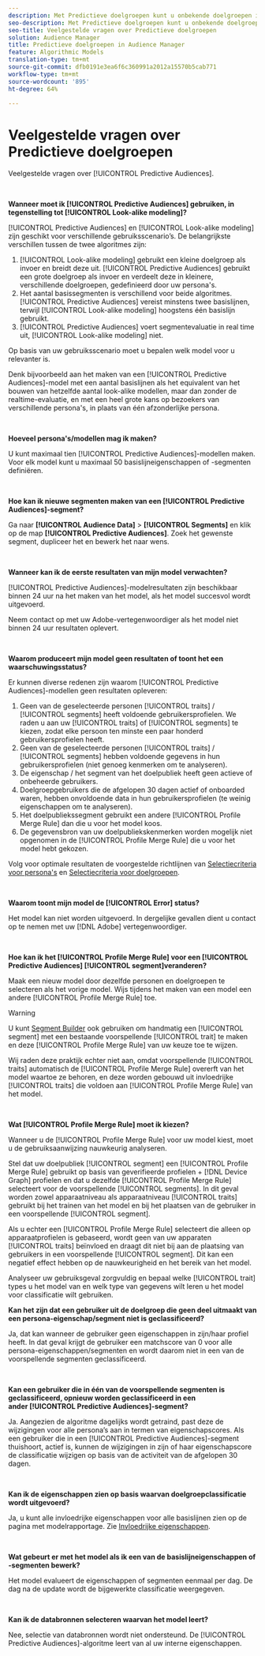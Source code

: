 ```yaml
---
description: Met Predictieve doelgroepen kunt u onbekende doelgroepen in real time indelen in verschillende persona's aan de hand van datawetenschap.
seo-description: Met Predictieve doelgroepen kunt u onbekende doelgroepen in real time indelen in verschillende persona's aan de hand van datawetenschap.
seo-title: Veelgestelde vragen over Predictieve doelgroepen
solution: Audience Manager
title: Predictieve doelgroepen in Audience Manager
feature: Algorithmic Models
translation-type: tm+mt
source-git-commit: dfb0191e3ea6f6c360991a2012a15570b5cab771
workflow-type: tm+mt
source-wordcount: '895'
ht-degree: 64%

---
```



# Veelgestelde vragen over Predictieve doelgroepen

Veelgestelde vragen over [!UICONTROL Predictive Audiences].

 

**Wanneer moet ik [!UICONTROL Predictive Audiences] gebruiken, in tegenstelling tot [!UICONTROL Look-alike modeling]?**

[!UICONTROL Predictive Audiences] en [!UICONTROL Look-alike modeling] zijn geschikt voor verschillende gebruiksscenario’s. De belangrijkste verschillen tussen de twee algoritmes zijn:

1. [!UICONTROL Look-alike modeling] gebruikt een kleine doelgroep als invoer en breidt deze uit. [!UICONTROL Predictive Audiences] gebruikt een grote doelgroep als invoer en verdeelt deze in kleinere, verschillende doelgroepen, gedefinieerd door uw persona&#39;s.
1. Het aantal basissegmenten is verschillend voor beide algoritmes. [!UICONTROL Predictive Audiences] vereist minstens twee basislijnen, terwijl [!UICONTROL Look-alike modeling] hoogstens één basislijn gebruikt.
1. [!UICONTROL Predictive Audiences] voert segmentevaluatie in real time uit, [!UICONTROL Look-alike modeling] niet.

Op basis van uw gebruiksscenario moet u bepalen welk model voor u relevanter is.

Denk bijvoorbeeld aan het maken van een [!UICONTROL Predictive Audiences]-model met een aantal basislijnen als het equivalent van het bouwen van hetzelfde aantal look-alike modellen, maar dan zonder de realtime-evaluatie, en met een heel grote kans op bezoekers van verschillende persona&#39;s, in plaats van één afzonderlijke persona.

 

**Hoeveel persona&#39;s/modellen mag ik maken?**

U kunt maximaal tien [!UICONTROL Predictive Audiences]-modellen maken. Voor elk model kunt u maximaal 50 basislijneigenschappen of -segmenten definiëren.

 

**Hoe kan ik nieuwe segmenten maken van een [!UICONTROL Predictive Audiences]-segment?**

Ga naar **[!UICONTROL Audience Data]** > **[!UICONTROL Segments]** en klik op de map **[!UICONTROL Predictive Audiences]**. Zoek het gewenste segment, dupliceer het en bewerk het naar wens.

 

**Wanneer kan ik de eerste resultaten van mijn model verwachten?**

[!UICONTROL Predictive Audiences]-modelresultaten zijn beschikbaar binnen 24 uur na het maken van het model, als het model succesvol wordt uitgevoerd.

Neem contact op met uw Adobe-vertegenwoordiger als het model niet binnen 24 uur resultaten oplevert.

 

**Waarom produceert mijn model geen resultaten of toont het een waarschuwingsstatus?**

Er kunnen diverse redenen zijn waarom [!UICONTROL Predictive Audiences]-modellen geen resultaten opleveren:

1. Geen van de geselecteerde personen [!UICONTROL traits] / [!UICONTROL segments] heeft voldoende gebruikersprofielen. We raden u aan uw [!UICONTROL traits] of [!UICONTROL segments] te kiezen, zodat elke persoon ten minste een paar honderd gebruikersprofielen heeft.
1. Geen van de geselecteerde personen [!UICONTROL traits] / [!UICONTROL segments] hebben voldoende gegevens in hun gebruikersprofielen (niet genoeg kenmerken om te analyseren).
1. De eigenschap / het segment van het doelpubliek heeft geen actieve of onbeheerde gebruikers.
1. Doelgroepgebruikers die de afgelopen 30 dagen actief of onboarded waren, hebben onvoldoende data in hun gebruikersprofielen (te weinig eigenschappen om te analyseren).
1. Het doelpubliekssegment gebruikt een andere [!UICONTROL Profile Merge Rule] dan die u voor het model koos.
1. De gegevensbron van uw doelpubliekskenmerken worden mogelijk niet opgenomen in de [!UICONTROL Profile Merge Rule] die u voor het model hebt gekozen.

Volg voor optimale resultaten de voorgestelde richtlijnen van [Selectiecriteria voor persona&#39;s](../features/algorithmic-models/predictive-audiences.md#selection-personas) en [Selectiecriteria voor doelgroepen](../features/algorithmic-models/predictive-audiences.md#selection-audience).

 

**Waarom toont mijn model de  [!UICONTROL Error] status?**

Het model kan niet worden uitgevoerd. In dergelijke gevallen dient u contact op te nemen met uw [!DNL Adobe] vertegenwoordiger.

 

**Hoe kan ik het  [!UICONTROL Profile Merge Rule] voor een  [!UICONTROL Predictive Audiences] [!UICONTROL segment]veranderen?**

Maak een nieuw model door dezelfde personen en doelgroepen te selecteren als het vorige model. Wijs tijdens het maken van een model een andere [!UICONTROL Profile Merge Rule] toe.

>[!WARNING]
> U kunt [Segment Builder](../features/segments/segment-builder.md) ook gebruiken om handmatig een [!UICONTROL segment] met een bestaande voorspellende [!UICONTROL trait] te maken en deze [!UICONTROL Profile Merge Rule] van uw keuze toe te wijzen.
> 
> Wij raden deze praktijk echter niet aan, omdat voorspellende [!UICONTROL traits] automatisch de [!UICONTROL Profile Merge Rule] overerft van het model waartoe ze behoren, en deze worden gebouwd uit invloedrijke [!UICONTROL traits] die voldoen aan [!UICONTROL Profile Merge Rule] van het model.

 

**Wat  [!UICONTROL Profile Merge Rule] moet ik kiezen?**

Wanneer u de [!UICONTROL Profile Merge Rule] voor uw model kiest, moet u de gebruiksaanwijzing nauwkeurig analyseren.

Stel dat uw doelpubliek [!UICONTROL segment] een [!UICONTROL Profile Merge Rule] gebruikt op basis van geverifieerde profielen + [!DNL Device Graph] profielen en dat u dezelfde [!UICONTROL Profile Merge Rule] selecteert voor de voorspellende [!UICONTROL segments]. In dit geval worden zowel apparaatniveau als apparaatniveau [!UICONTROL traits] gebruikt bij het trainen van het model en bij het plaatsen van de gebruiker in een voorspellende [!UICONTROL segment].

Als u echter een [!UICONTROL Profile Merge Rule] selecteert die alleen op apparaatprofielen is gebaseerd, wordt geen van uw apparaten [!UICONTROL traits] beïnvloed en draagt dit niet bij aan de plaatsing van gebruikers in een voorspellende [!UICONTROL segment]. Dit kan een negatief effect hebben op de nauwkeurigheid en het bereik van het model.

Analyseer uw gebruiksgeval zorgvuldig en bepaal welke [!UICONTROL trait] types u het model van en welk type van gegevens wilt leren u het model voor classificatie wilt gebruiken.

**Kan het zijn dat een gebruiker uit de doelgroep die geen deel uitmaakt van een persona-eigenschap/segment niet is geclassificeerd?**

Ja, dat kan wanneer de gebruiker geen eigenschappen in zijn/haar profiel heeft. In dat geval krijgt de gebruiker een matchscore van 0 voor alle persona-eigenschappen/segmenten en wordt daarom niet in een van de voorspellende segmenten geclassificeerd.

 

**Kan een gebruiker die in één van de voorspellende segmenten is geclassificeerd, opnieuw worden geclassificeerd in een ander [!UICONTROL Predictive Audiences]-segment?**

Ja. Aangezien de algoritme dagelijks wordt getraind, past deze de wijzigingen voor alle persona’s aan in termen van eigenschapscores. Als een gebruiker die in een [!UICONTROL Predictive Audiences]-segment thuishoort, actief is, kunnen de wijzigingen in zijn of haar eigenschapscore de classificatie wijzigen op basis van de activiteit van de afgelopen 30 dagen.

 

**Kan ik de eigenschappen zien op basis waarvan doelgroepclassificatie wordt uitgevoerd?**

Ja, u kunt alle invloedrijke eigenschappen voor alle basislijnen zien op de pagina met modelrapportage. Zie [Invloedrijke eigenschappen](../features/algorithmic-models/predictive-audiences-reporting.md#influential-traits).

 

**Wat gebeurt er met het model als ik een van de basislijneigenschappen of -segmenten bewerk?**

Het model evalueert de eigenschappen of segmenten eenmaal per dag. De dag na de update wordt de bijgewerkte classificatie weergegeven.

 

**Kan ik de databronnen selecteren waarvan het model leert?**

Nee, selectie van databronnen wordt niet ondersteund. De [!UICONTROL Predictive Audiences]-algoritme leert van al uw interne eigenschappen.